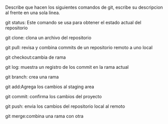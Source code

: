 Describe que hacen los siguientes comandos de git, escribe su descripcion al frente en una sola linea.

git status: Este comando se usa para obtener el estado actual del repositorio

git clone: clona un archivo del repositorio

git pull: revisa y combina commits de un repositorio remoto a uno local

git checkout:cambia de rama 

git log: muestra un registro de los commit en la rama actual 

git branch: crea una rama

git add:Agrega los cambios al staging area

git commit: confirma los cambios del proyecto 

git push: envia los cambios del repositorio local al remoto

git merge:combina una rama con otra 
